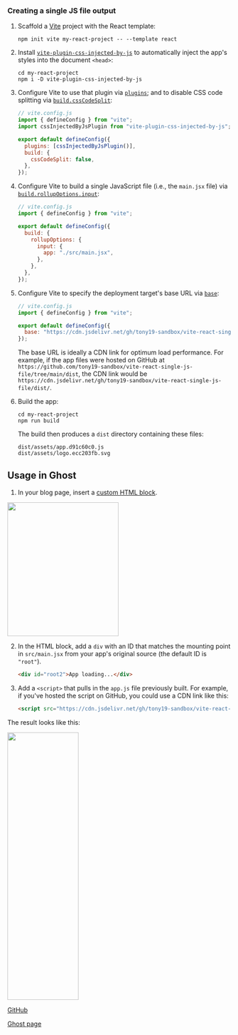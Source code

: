 ### Creating a single JS file output

1. Scaffold a [Vite](https://vitejs.dev/) project with the React template:

   ```shell
   npm init vite my-react-project -- --template react
   ```

2. Install [`vite-plugin-css-injected-by-js`](https://www.npmjs.com/package/vite-plugin-css-injected-by-js?activeTab=readme) to automatically inject the app's styles into the document `<head>`:

   ```shell
   cd my-react-project
   npm i -D vite-plugin-css-injected-by-js
   ```

3. Configure Vite to use that plugin via [`plugins`](https://vitejs.dev/config/#plugins); and to disable CSS code splitting via [`build.cssCodeSplit`](https://vitejs.dev/config/#build-csscodesplit):

   ```js
   // vite.config.js
   import { defineConfig } from "vite";
   import cssInjectedByJsPlugin from "vite-plugin-css-injected-by-js";

   export default defineConfig({
     plugins: [cssInjectedByJsPlugin()],
     build: {
       cssCodeSplit: false,
     },
   });
   ```

4. Configure Vite to build a single JavaScript file (i.e., the `main.jsx` file) via [`build.rollupOptions.input`](https://vitejs.dev/config/#build-rollupoptions):

   ```js
   // vite.config.js
   import { defineConfig } from "vite";

   export default defineConfig({
     build: {
       rollupOptions: {
         input: {
           app: "./src/main.jsx",
         },
       },
     },
   });
   ```

5. Configure Vite to specify the deployment target's base URL via [`base`](https://vitejs.dev/config/#base):

   ```js
   // vite.config.js
   import { defineConfig } from "vite";

   export default defineConfig({
     base: "https://cdn.jsdelivr.net/gh/tony19-sandbox/vite-react-single-js-file/dist/",
   });
   ```

   The base URL is ideally a CDN link for optimum load performance. For example, if the app files were hosted on GitHub at `https://github.com/tony19-sandbox/vite-react-single-js-file/tree/main/dist`, the CDN link would be `https://cdn.jsdelivr.net/gh/tony19-sandbox/vite-react-single-js-file/dist/`.

6. Build the app:

   ```shell
   cd my-react-project
   npm run build
   ```

   The build then produces a `dist` directory containing these files:

   ```none
   dist/assets/app.d91c60c0.js
   dist/assets/logo.ecc203fb.svg
   ```

## Usage in Ghost

1. In your blog page, insert a [custom HTML block](https://ghost.org/help/using-the-editor/#adding-custom-html).

<img src="https://i.stack.imgur.com/8j16M.png" width="250" height="300">

2. In the HTML block, add a `div` with an ID that matches the mounting point in `src/main.jsx` from your app's original source (the default ID is `"root"`).

   ```html
   <div id="root2">App loading...</div>
   ```

3. Add a `<script>` that pulls in the `app.js` file previously built. For example, if you've hosted the script on GitHub, you could use a CDN link like this:

   ```html
   <script src="https://cdn.jsdelivr.net/gh/tony19-sandbox/vite-react-single-js-file/dist/assets/app.d91c60c0.js"></script>
   ```

The result looks like this:

<img src="https://i.stack.imgur.com/3Nj2l.png" width="160" height="600">

[GitHub](https://github.com/tony19-sandbox/vite-react-single-js-file)

[Ghost page](https://react-app-in-ghost.ghost.io/p/bcab0f9f-070c-4dbf-bfed-11edf121d38a/)

